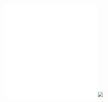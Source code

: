 ![](/Notatki/Semestr%205/Układy%20cyfrowe%20i%20systemy%20wbudowane%201/Labolatoria/Labolatorium%201/Lab-2.pdf)
![](/Notatki/Semestr%205/Układy%20cyfrowe%20i%20systemy%20wbudowane%201/Labolatoria/Labolatorium%201/Lab-2-info.pdf)
![](Notatki/Semestr%205/Układy%20cyfrowe%20i%20systemy%20wbudowane%201/Labolatoria/Labolatorium%201/lab1.circ)